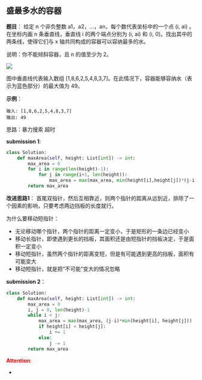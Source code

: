 ## 盛最多水的容器
**题目**：
给定 n 个非负整数 a1，a2，...，an，每个数代表坐标中的一个点 (i, ai) 。在坐标内画 n 条垂直线，垂直线 i 的两个端点分别为 (i, ai) 和 (i, 0)。找出其中的两条线，使得它们与 x 轴共同构成的容器可以容纳最多的水。

说明：你不能倾斜容器，且 n 的值至少为 2。

![](https://aliyun-lc-upload.oss-cn-hangzhou.aliyuncs.com/aliyun-lc-upload/uploads/2018/07/25/question_11.jpg)

图中垂直线代表输入数组 [1,8,6,2,5,4,8,3,7]。在此情况下，容器能够容纳水（表示为蓝色部分）的最大值为 49。

**示例**：
```
输入: [1,8,6,2,5,4,8,3,7]
输出: 49
```

思路：暴力搜索 超时

**submission 1**:
```python
class Solution:
    def maxArea(self, height: List[int]) -> int:
        max_area = 0
        for i in range(len(height)-1):
            for j in range(i+1, len(height)):
                max_area = max(max_area, min(height[i],height[j])*(j-i))
        return max_area
```


**改进思路1**：
首尾双指针，然后互相靠近，则两个指针的距离从远到近，排除了一个因素的影响，只要考虑两边挡板的长度就行。

为什么要移动短指针：
* 无论移动哪个指针，两个指针的距离一定变小，于是矩形的一条边已经变小
* 移动长指针，即使遇到更长的挡板，其面积还是由短指针的挡板决定，于是面积一定变小
* 移动短指针，虽然两个指针的距离变短，但是有可能遇到更高的挡板，面积有可能变大
* 移动短指针，就是把“不可能”变大的情况忽略

**submission 2**：
```python
class Solution:
    def maxArea(self, height: List[int]) -> int:
        max_area = 0
        i, j = 0, len(height)-1
        while i < j:
            max_area = max(max_area, (j-i)*min(height[i], height[j]))
            if height[i] < height[j]:
                i += 1
            else:
                j -= 1
        return max_area
```


<font color="#FF0000">**Attention**</font>:

- 
